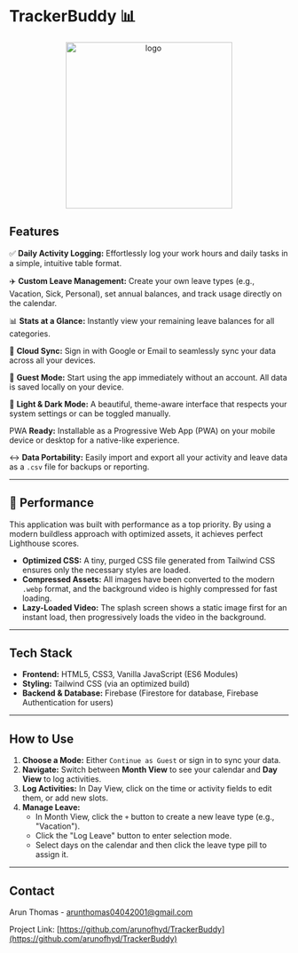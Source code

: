 # TrackerBuddy 📊

<p align="center">
  <img width="300" height="300" alt="logo" src="https://github.com/user-attachments/assets/50c4c0f8-2b47-4790-9c92-7c66fc91e012" />
</p>

## Features

✅ **Daily Activity Logging:** Effortlessly log your work hours and daily tasks in a simple, intuitive table format.

✈️ **Custom Leave Management:** Create your own leave types (e.g., Vacation, Sick, Personal), set annual balances, and track usage directly on the calendar.

📊 **Stats at a Glance:** Instantly view your remaining leave balances for all categories.

🔄 **Cloud Sync:** Sign in with Google or Email to seamlessly sync your data across all your devices.

👤 **Guest Mode:** Start using the app immediately without an account. All data is saved locally on your device.

🌙 **Light & Dark Mode:** A beautiful, theme-aware interface that respects your system settings or can be toggled manually.

 PWA **Ready:** Installable as a Progressive Web App (PWA) on your mobile device or desktop for a native-like experience.

 ↔️ **Data Portability:** Easily import and export all your activity and leave data as a `.csv` file for backups or reporting.

---

## 🚀 Performance

This application was built with performance as a top priority. By using a modern buildless approach with optimized assets, it achieves perfect Lighthouse scores.

<p align="center">
  </p>

-   **Optimized CSS:** A tiny, purged CSS file generated from Tailwind CSS ensures only the necessary styles are loaded.
-   **Compressed Assets:** All images have been converted to the modern `.webp` format, and the background video is highly compressed for fast loading.
-   **Lazy-Loaded Video:** The splash screen shows a static image first for an instant load, then progressively loads the video in the background.

---

## Tech Stack

-   **Frontend:** HTML5, CSS3, Vanilla JavaScript (ES6 Modules)
-   **Styling:** Tailwind CSS (via an optimized build)
-   **Backend & Database:** Firebase (Firestore for database, Firebase Authentication for users)

---

## How to Use

1.  **Choose a Mode:** Either `Continue as Guest` or sign in to sync your data.
2.  **Navigate:** Switch between **Month View** to see your calendar and **Day View** to log activities.
3.  **Log Activities:** In Day View, click on the time or activity fields to edit them, or add new slots.
4.  **Manage Leave:**
    -   In Month View, click the `+` button to create a new leave type (e.g., "Vacation").
    -   Click the "Log Leave" button to enter selection mode.
    -   Select days on the calendar and then click the leave type pill to assign it.

---

## Contact

Arun Thomas - [arunthomas04042001@gmail.com](mailto:arunthomas04042001@gmail.com)

Project Link: [https://github.com/arunofhyd/TrackerBuddy](https://github.com/arunofhyd/TrackerBuddy)

